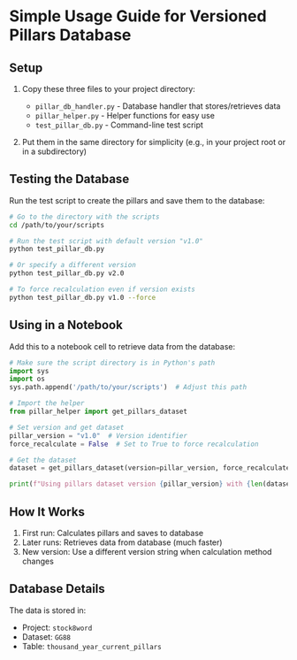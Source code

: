 # Simple Usage Guide for Versioned Pillars Database

## Setup

1. Copy these three files to your project directory:
   - `pillar_db_handler.py` - Database handler that stores/retrieves data
   - `pillar_helper.py` - Helper functions for easy use
   - `test_pillar_db.py` - Command-line test script

2. Put them in the same directory for simplicity (e.g., in your project root or in a subdirectory)

## Testing the Database

Run the test script to create the pillars and save them to the database:

```bash
# Go to the directory with the scripts
cd /path/to/your/scripts

# Run the test script with default version "v1.0"
python test_pillar_db.py

# Or specify a different version
python test_pillar_db.py v2.0

# To force recalculation even if version exists
python test_pillar_db.py v1.0 --force
```

## Using in a Notebook

Add this to a notebook cell to retrieve data from the database:

```python
# Make sure the script directory is in Python's path
import sys
import os
sys.path.append('/path/to/your/scripts')  # Adjust this path

# Import the helper
from pillar_helper import get_pillars_dataset

# Set version and get dataset
pillar_version = "v1.0"  # Version identifier
force_recalculate = False  # Set to True to force recalculation

# Get the dataset
dataset = get_pillars_dataset(version=pillar_version, force_recalculate=force_recalculate)

print(f"Using pillars dataset version {pillar_version} with {len(dataset)} rows")
```

## How It Works

1. First run: Calculates pillars and saves to database
2. Later runs: Retrieves data from database (much faster)
3. New version: Use a different version string when calculation method changes

## Database Details

The data is stored in:
- Project: `stock8word`
- Dataset: `GG88`
- Table: `thousand_year_current_pillars` 